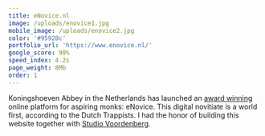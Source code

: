 ```yaml
---
title: eNovice.nl
image: /uploads/enovice1.jpg
mobile_image: /uploads/enovice2.jpg
color: '#95928c'
portfolio_url: 'https://www.enovice.nl/'
google_score: 90%
speed_index: 4.2s
page_weight: 8Mb
order: 1
---
```


Koningshoeven Abbey in the Netherlands has launched an [award winning](https://www.adformatie.nl/digital-transformation-tech/ook-op-de-weg-naar-god-blijkt-google-de-gids) online platform for aspiring monks: eNovice. This digital novitiate is a world first, according to the Dutch Trappists. I had the honor of building this website together with [Studio Voordenberg](https://voordenberg.com/project/enovice).